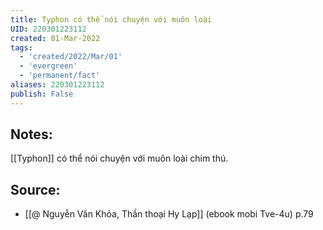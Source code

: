```yaml
---
title: Typhon có thể nói chuyện với muôn loài
UID: 220301223112
created: 01-Mar-2022
tags:
  - 'created/2022/Mar/01'
  - 'evergreen'
  - 'permanent/fact'
aliases: 220301223112
publish: False
---
```

## Notes:
[[Typhon]] có thể nói chuyện với muôn loài chim thú.

## Source:
- [[@ Nguyễn Văn Khỏa, Thần thoại Hy Lạp]] (ebook mobi Tve-4u) p.79

